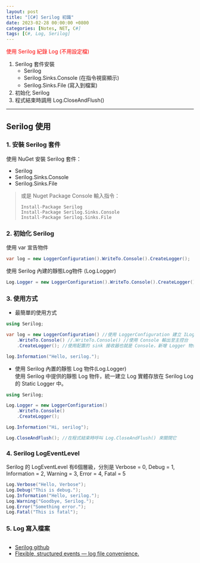 ```yaml
---
layout: post
title: "[C#] Serilog 初識"
date: 2023-02-28 00:00:00 +0800
categories: [Notes, NET, C#]
tags: [C#, Log, Serilog]
---
```


<span style="color: red">使用 Serilog 紀錄 Log (不用設定檔)</span>
1. Serilog 套件安裝
    - Serilog
    - Serilog.Sinks.Console (在指令視窗顯示)
    - Serilog.Sinks.File (寫入到檔案)
2. 初始化 Serilog
3. 程式結束時調用 Log.CloseAndFlush()


-----

## Serilog 使用
### 1. 安裝 Serilog 套件
使用 NuGet 安裝 Serilog 套件：
- Serilog
- Serilog.Sinks.Console 
- Serilog.Sinks.File

> 或是 Nuget Package Console 輸入指令：
> ```shell
> Install-Package Serilog
> Install-Package Serilog.Sinks.Console 
> Install-Package Serilog.Sinks.File
> ```

### 2. 初始化 Serilog

使用 var 宣告物件
```c#
var log = new LoggerConfiguration().WriteTo.Console().CreateLogger();
```

使用 Serilog 內建的靜態Log物件 (Log.Logger)
```c#
Log.Logger = new LoggerConfiguration().WriteTo.Console().CreateLogger();
```

### 3. 使用方式

- 最簡單的使用方式

```c#
using Serilog;

var log = new LoggerConfiguration() //使用 LoggerConfiguration 建立 ILogger 物件 
    .WriteTo.Console() //.WriteTo.Console() //使用 Console 輸出至主控台
    .CreateLogger(); //使用配置的 sink 接收器也就是 Console，新增 Logger 物件

log.Information("Hello, serilog.");
``` 

- 使用 Serilog 內置的靜態 Log 物件(Log.Logger)  
使用 Serilog 中提供的靜態 Log 物件，統一建立 Log 實體存放在 Serilog Log 的 Static Logger 中。

```c#
using Serilog;

Log.Logger = new LoggerConfiguration()
    .WriteTo.Console()
    .CreateLogger();

Log.Information("Hi, serilog");

Log.CloseAndFlush(); //在程式結束時呼叫 Log.CloseAndFlush() 來關閉它
```

### 4. Serilog LogEventLevel

Serilog 的 LogEventLevel 有6個層級，分別是 Verbose = 0, Debug = 1, Information = 2, Warning = 3, Error = 4, Fatal = 5

```c#
Log.Verbose("Hello, Verbose");
Log.Debug("This is debug.");
Log.Information("Hello, serilog.");
Log.Warning("Goodbye, Serilog.");
Log.Error("Something error.");
Log.Fatal("This is fatal");  
```

### 5. Log 寫入檔案

```c#

```
- [Serilog github](https://github.com/serilog/serilog)
- [Flexible, structured events — log file convenience.](https://serilog.net)